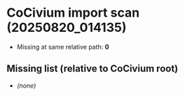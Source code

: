 <!-- status: stub; target: 150+ words -->
<!-- status: stub; target: 150+ words -->
<!-- status: stub; target: 150+ words -->
<!-- status: stub; target: 150+ words -->
<!-- status: stub; target: 150+ words -->
# CoCivium import scan (20250820_014135)

- Missing at same relative path: **0**

## Missing list (relative to CoCivium root)
- *(none)*










